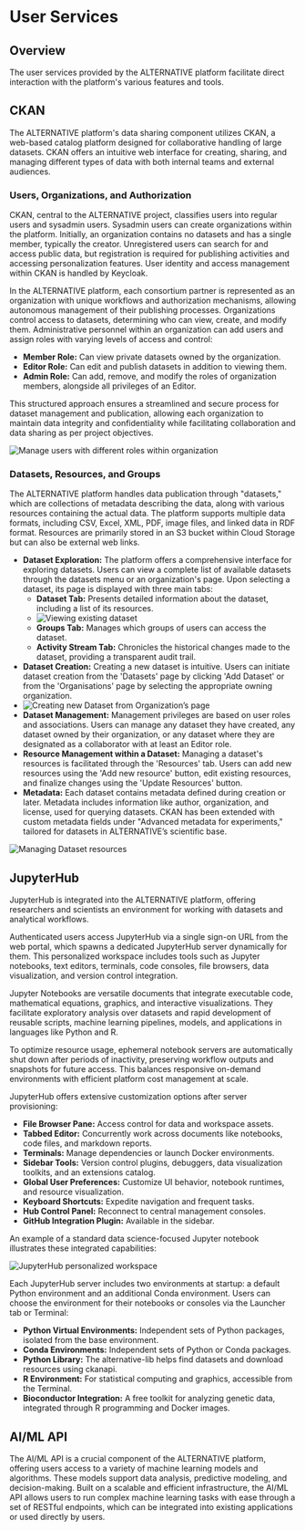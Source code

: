 # User Services

## Overview

The user services provided by the ALTERNATIVE platform facilitate direct interaction with the platform's various features and tools.

## CKAN
The ALTERNATIVE platform's data sharing component utilizes CKAN, a web-based catalog platform designed for collaborative handling of large datasets. CKAN offers an intuitive web interface for creating, sharing, and managing different types of data with both internal teams and external audiences.

### Users, Organizations, and Authorization
CKAN, central to the ALTERNATIVE project, classifies users into regular users and sysadmin users. Sysadmin users can create organizations within the platform. Initially, an organization contains no datasets and has a single member, typically the creator. Unregistered users can search for and access public data, but registration is required for publishing activities and accessing personalization features. User identity and access management within CKAN is handled by Keycloak.

In the ALTERNATIVE platform, each consortium partner is represented as an organization with unique workflows and authorization mechanisms, allowing autonomous management of their publishing processes. Organizations control access to datasets, determining who can view, create, and modify them. Administrative personnel within an organization can add users and assign roles with varying levels of access and control:

- **Member Role:** Can view private datasets owned by the organization.
- **Editor Role:** Can edit and publish datasets in addition to viewing them.
- **Admin Role:** Can add, remove, and modify the roles of organization members, alongside all privileges of an Editor.

This structured approach ensures a streamlined and secure process for dataset management and publication, allowing each organization to maintain data integrity and confidentiality while facilitating collaboration and data sharing as per project objectives.

![Manage users with different roles within organization](./images/manage-users.png)

### Datasets, Resources, and Groups
The ALTERNATIVE platform handles data publication through "datasets," which are collections of metadata describing the data, along with various resources containing the actual data. The platform supports multiple data formats, including CSV, Excel, XML, PDF, image files, and linked data in RDF format. Resources are primarily stored in an S3 bucket within Cloud Storage but can also be external web links.

- **Dataset Exploration:** The platform offers a comprehensive interface for exploring datasets. Users can view a complete list of available datasets through the datasets menu or an organization's page. Upon selecting a dataset, its page is displayed with three main tabs:
    - **Dataset Tab:** Presents detailed information about the dataset, including a list of its resources.
    - ![Viewing existing dataset](./images/view-existing-dataset.png)
    - **Groups Tab:** Manages which groups of users can access the dataset.
    - **Activity Stream Tab:** Chronicles the historical changes made to the dataset, providing a transparent audit trail.
- **Dataset Creation:** Creating a new dataset is intuitive. Users can initiate dataset creation from the 'Datasets' page by clicking 'Add Dataset' or from the 'Organisations' page by selecting the appropriate owning organization.
- ![Creating new Dataset from Organization’s page](./images/creating-new-dataset.png)
- **Dataset Management:** Management privileges are based on user roles and associations. Users can manage any dataset they have created, any dataset owned by their organization, or any dataset where they are designated as a collaborator with at least an Editor role.
- **Resource Management within a Dataset:** Managing a dataset's resources is facilitated through the 'Resources' tab. Users can add new resources using the 'Add new resource' button, edit existing resources, and finalize changes using the 'Update Resources' button.
- **Metadata:** Each dataset contains metadata defined during creation or later. Metadata includes information like author, organization, and license, used for querying datasets. CKAN has been extended with custom metadata fields under "Advanced metadata for experiments," tailored for datasets in ALTERNATIVE’s scientific base.
  
![Managing Dataset resources](./images/managing-dataset-resources.png)

## JupyterHub
JupyterHub is integrated into the ALTERNATIVE platform, offering researchers and scientists an environment for working with datasets and analytical workflows.

Authenticated users access JupyterHub via a single sign-on URL from the web portal, which spawns a dedicated JupyterHub server dynamically for them. This personalized workspace includes tools such as Jupyter notebooks, text editors, terminals, code consoles, file browsers, data visualization, and version control integration.

Jupyter Notebooks are versatile documents that integrate executable code, mathematical equations, graphics, and interactive visualizations. They facilitate exploratory analysis over datasets and rapid development of reusable scripts, machine learning pipelines, models, and applications in languages like Python and R.

To optimize resource usage, ephemeral notebook servers are automatically shut down after periods of inactivity, preserving workflow outputs and snapshots for future access. This balances responsive on-demand environments with efficient platform cost management at scale.

JupyterHub offers extensive customization options after server provisioning:
- **File Browser Pane:** Access control for data and workspace assets.
- **Tabbed Editor:** Concurrently work across documents like notebooks, code files, and markdown reports.
- **Terminals:** Manage dependencies or launch Docker environments.
- **Sidebar Tools:** Version control plugins, debuggers, data visualization toolkits, and an extensions catalog.
- **Global User Preferences:** Customize UI behavior, notebook runtimes, and resource visualization.
- **Keyboard Shortcuts:** Expedite navigation and frequent tasks.
- **Hub Control Panel:** Reconnect to central management consoles.
- **GitHub Integration Plugin:** Available in the sidebar.

An example of a standard data science-focused Jupyter notebook illustrates these integrated capabilities:

![JupyterHub personalized workspace](./images/jupyterhub-personalized-workspace.png)

Each JupyterHub server includes two environments at startup: a default Python environment and an additional Conda environment. Users can choose the environment for their notebooks or consoles via the Launcher tab or Terminal:

- **Python Virtual Environments:** Independent sets of Python packages, isolated from the base environment.
- **Conda Environments:** Independent sets of Python or Conda packages.
- **Python Library:** The alternative-lib helps find datasets and download resources using ckanapi.
- **R Environment:** For statistical computing and graphics, accessible from the Terminal.
- **Bioconductor Integration:** A free toolkit for analyzing genetic data, integrated through R programming and Docker images.

## AI/ML API

The AI/ML API is a crucial component of the ALTERNATIVE platform, offering users access to a variety of machine learning models and algorithms. These models support data analysis, predictive modeling, and decision-making. Built on a scalable and efficient infrastructure, the AI/ML API allows users to run complex machine learning tasks with ease through a set of RESTful endpoints, which can be integrated into existing applications or used directly by users.